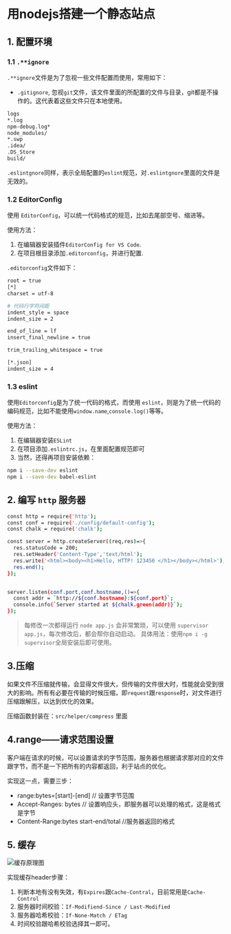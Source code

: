 # 用nodejs搭建一个静态站点

## 1. 配置环境

### 1.1 `.**ignore`

`.**ignore`文件是为了忽视一些文件配置而使用，常用如下：

- `.gitignore`, 忽视`git`文件，该文件里面的所配置的文件与目录，git都是不操作的。这代表着这些文件只在本地使用。

```bash
logs
*.log
npm-debug.log*
node_modules/
*.swp
.idea/
.DS_Store
build/
```

`.eslintgnore`同样，表示全局配置的`eslint`规范，对`.eslintgnore`里面的文件是无效的。

### 1.2 EditorConfig

使用 `EditorConfig`，可以统一代码格式的规范，比如去尾部空号、缩进等。

使用方法：

1. 在编辑器安装插件`EditorConfig for VS Code`.
1. 在项目根目录添加`.editorconfig`，并进行配置.

`.editorconfig`文件如下：

```bash
root = true
[*]
charset = utf-8

# 代码行字符间距
indent_style = space
indent_size = 2

end_of_line = lf
insert_final_newline = true

trim_trailing_whitespace = true

[*.json]
indent_size = 4
```

### 1.3 eslint

使用`Editorconfig`是为了统一代码的格式，而使用 `eslint`，则是为了统一代码的编码规范，比如不能使用`window.name`,`console.log()`等等。

使用方法：

1. 在编辑器安装`ESLint`
1. 在项目添加`.eslintrc.js`，在里面配置规范即可
1. 当然，还得再项目安装依赖：

```bash
npm i --save-dev eslint
npm i --save-dev babel-eslint
```

## 2. 编写 `http` 服务器

```bash
const http = require('http');
const conf = require('./config/default-config');
const chalk = require('chalk');

const server = http.createServer((req,res)=>{
  res.statusCode = 200;
  res.setHeader('Content-Type','text/html');
  res.write('<html><body><h1>Hello, HTTP! 123456 </h1></body></html>');
  res.end();
});


server.listen(conf.port,conf.hostname,()=>{
  const addr = `http://${conf.hostname}:${conf.port}`;
  console.info(`Server started at ${chalk.green(addr)}`);
});

```

> 每修改一次都得运行 `node app.js` 会非常繁琐，可以使用 `supervisor app.js`，每次修改后，都会帮你自动启动。
> 具体用法：使用`npm i -g supervisor`全局安装后即可使用。

## 3.压缩

如果文件不压缩就传输，会显得文件很大，但传输的文件很大时，性能就会受到很大的影响。所有有必要在传输的时候压缩，即`request`跟`response`时，对文件进行压缩跟解压，以达到优化的效果。

压缩函数封装在：`src/helper/compress` 里面

## 4.range——请求范围设置

客户端在请求的时候，可以设置请求的字节范围，服务器也根据请求那对应的文件跟字节，而不是一下把所有的内容都返回，利于站点的优化。

实现这一点，需要三步：

- range:bytes=[start]-[end]   // 设置字节范围
- Accept-Ranges: bytes        // 设置响应头，即服务器可以处理的格式，这是格式是字节
- Content-Range:bytes start-end/total   //服务器返回的格式

## 5. 缓存

![缓存原理图](https://img.mukewang.com/szimg/59e334900001865119201080.jpg)

实现缓存header步骤：

1. 判断本地有没有失效，有`Expires`跟`Cache-Contral`，目前常用是`Cache-Control`
2. 服务器时间校验：`If-Modifiend-Since / Last-Modified`
3. 服务器哈希校验：`If-None-Match / ETag`
4. 时间校验跟哈希校验选择其一即可。
